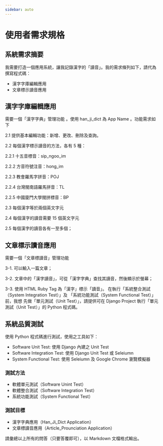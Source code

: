 ```yaml
---
sidebar: auto
---
```


<!-- markdownlint-disable MD024 MD043 -->

# 使用者需求規格

## 系統需求摘要

我需要打造一個應用系統，讓我記錄漢字的「讀音」。我的需求條列如下，請代為撰寫程式碼：

- 漢字字庫編輯應用
- 文章標示讀音應用

## 漢字字庫編輯應用

需要一個「漢字字典」管理功能 。使用 han_ji_dict 為 App Name 。功能需求如下

2.1 提供基本編輯功能：新增、更改、刪除及查詢。

2.2 每個漢字標示讀音的方法，各有 5 種：

2.2.1 十五音標音：sip_ngoo_im

2.2.2 方音符號注音：hong_im

2.2.3 教會羅馬字拼音：POJ

2.2.4 台灣閩南語羅馬拼音：TL

2.2.5 中國廈門大學閩拼標音：BP

2.3 每個漢字等於兩個英文字元

2.4 每個漢字的讀音需要 15 個英文字元

2.5 每個漢字的讀音各有一至多個；

## 文章標示讀音應用

需要一個「文章標讀音」管理功能

3-1. 可以輸入一篇文章；

3-2. 文章中的「漢字讀音」，可從「漢字字典」查找其讀音，然後顯示於螢幕；

3-3. 使用 HTML Ruby Tag 為「漢字」標示「讀音」。
在執行「系統整合測試（System Integration Test）」及
「系統功能測試（System Functional Test）」前，我想
先做「單元測試（Unit Test）」，請提供可在 Django Project
執行「單元測試（Unit Test）」的 Python 程式碼。

## 系統品質測試

使用 Python 程式碼進行測試，使用之工具如下：

- Software Unit Test: 使用 Django 內建之 Unit Test
- Software Integration Test: 使用 Django Unit Test 或 Seleiumn
- System Functional Test: 使用 Seleiumn 及 Google Chrome 瀏覽模擬器

### 測試方法

- 軟體單元測試（Software Unint Test）
- 軟體整合測試（Software Integration Test）
- 系統功能測試（System Functional Test）

### 測試目標

- 漢字字典應用（Han_Ji_Dict Application）
- 文章標讀音應用（Article_Prounciation Application）

請彙總以上所有的問答（只要答覆即可），以 Markdown 文檔格式輸出。
